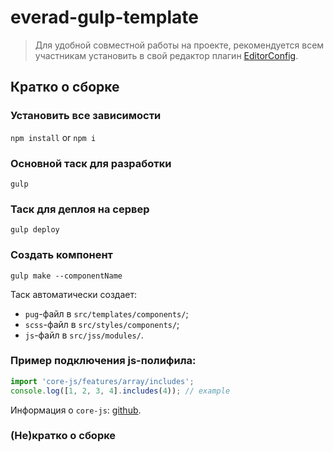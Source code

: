 # everad-gulp-template

> Для удобной совместной работы на проекте, рекомендуется всем участникам установить в свой редактор плагин [EditorConfig](https://editorconfig.org/#download).

## Кратко о сборке

### Установить все зависимости

`npm install` or `npm i`

### Основной таск для разработки

`gulp`

### Таск для деплоя на сервер

`gulp deploy`

### Создать компонент

`gulp make --componentName`

Таск автоматически создает:
- `pug`-файл в `src/templates/components/`;
- `scss`-файл в `src/styles/components/`;
- `js`-файл в `src/jss/modules/`.

### Пример подключения js-полифила:

```js
import 'core-js/features/array/includes';
console.log([1, 2, 3, 4].includes(4)); // example
```

Информация о `core-js`: [github](https://github.com/zloirock/core-js).

### (Не)кратко о сборке
